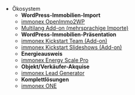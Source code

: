 * Ökosystem
  * **WordPress-Immobilien-Import**
  * [immonex OpenImmo2WP](https://docs.immonex.de/openimmo2wp/)
  * [Multilang Add-on (mehrsprachige Importe)](https://docs.immonex.de/openimmo2wp-multilang/)
  * **WordPress-Immobilien-Präsentation**
  * [immonex Kickstart Team (Add-on)](https://docs.immonex.de/kickstart-team/)
  * [immonex Kickstart Slideshows (Add-on)](https://docs.immonex.de/kickstart-slideshows/)
  * **Energieausweis**
  * [immonex Energy Scale Pro](https://docs.immonex.de/energy-scale-pro/)
  * **Objekt/Verkäufer-Akquise**
  * [immonex Lead Generator](https://docs.immonex.de/lead-generator/)
  * **Komplettlösungen**
  * [immonex ONE](https://docs.immonex.de/one-handbuch/)
